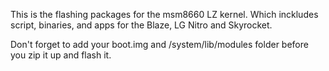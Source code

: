 This is the flashing packages for the msm8660 LZ kernel. Which inckludes script, binaries, and apps for the Blaze, LG Nitro and Skyrocket.

Don't forget to add your boot.img and /system/lib/modules folder before you zip it up and flash it.
